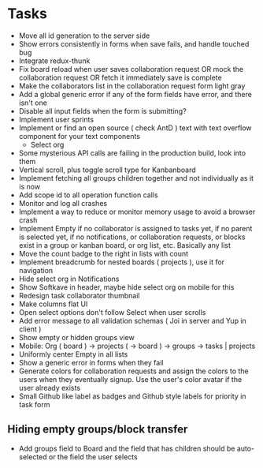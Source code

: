 # Tasks

- Move all id generation to the server side
- Show errors consistently in forms when save fails, and handle touched bug
- Integrate redux-thunk
- Fix board reload when user saves collaboration request OR mock the collaboration request OR fetch it immediately save is complete
- Make the collaborators list in the collaboration request form light gray
- Add a global generic error if any of the form fields have error, and there isn't one
- Disable all input fields when the form is submitting?
- Implement user sprints
- Implement or find an open source ( check AntD ) text with text overflow component for your text components
  - Select org
- Some mysterious API calls are failing in the production build, look into them
- Vertical scroll, plus toggle scroll type for Kanbanboard
- Implement fetching all groups children together and not individually as it is now
- Add scope id to all operation function calls
- Monitor and log all crashes
- Implement a way to reduce or monitor memory usage to avoid a browser crash
- Implement Empty if no collaborator is assigned to tasks yet, if no parent is selected yet, if no notifications, or collaboration requests, or blocks exist in a group or kanban board, or org list, etc. Basically any list
- Move the count badge to the right in lists with count
- Implement breadcrumb for nested boards ( projects ), use it for navigation
- Hide select org in Notifications
- Show Softkave in header, maybe hide select org on mobile for this
- Redesign task collaborator thumbnail
- Make columns flat UI
- Open select options don't follow Select when user scrolls
- Add error message to all validation schemas ( Joi in server and Yup in client )
- Show empty or hidden groups view
- Mobile: Org ( board ) -> projects ( -> board ) -> groups -> tasks | projects
- Uniformly center Empty in all lists
- Show a generic error in forms when they fail
- Generate colors for collaboration requests and assign the colors to the users when they eventually signup. Use the user's color avatar if the user already exists
- Small Github like label as badges and Github style labels for priority in task form

## Hiding empty groups/block transfer

- Add groups field to Board and the field that has children should be auto-selected or the field the user selects
